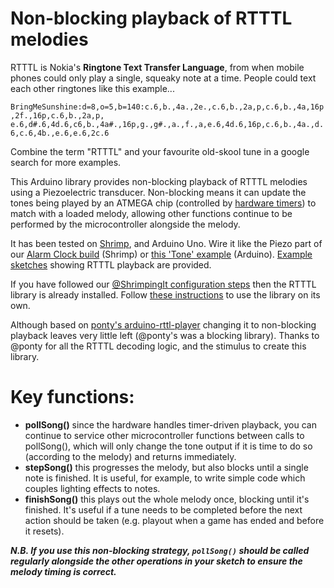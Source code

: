 # Non-blocking playback of RTTTL melodies

RTTTL is Nokia's **Ringtone Text Transfer Language**, from when mobile phones could only play a single, squeaky note at a time. People could text each other ringtones like this example...

```BringMeSunshine:d=8,o=5,b=140:c.6,b.,4a.,2e.,c.6,b.,2a,p,c.6,b.,4a,16p,2f.,16p,c.6,b.,2a,p, e.6,d#.6,4d.6,c6,b.,4a#.,16p,g.,g#.,a.,f.,a,e.6,4d.6,16p,c.6,b.,4a.,d.6,c.6,4b.,e.6,e.6,2c.6```

Combine the term "RTTTL" and your favourite old-skool tune in a google search for more examples.

This Arduino library provides non-blocking playback of RTTTL melodies using a Piezoelectric transducer. Non-blocking means it can update the tones being played by an ATMEGA chip (controlled by [hardware timers](https://learn.adafruit.com/multi-tasking-the-arduino-part-2/timers)) to match with a loaded melody, allowing other functions continue to be performed by the microcontroller alongside the melody.

It has been tested on [Shrimp](http://start.shrimping.it/project/shrimp/), and Arduino Uno. Wire it like the Piezo part of our [Alarm Clock build](http://start.shrimping.it/project/alarmclock/build.html#step12) (Shrimp) or [this 'Tone' example](https://www.arduino.cc/en/Tutorial/ToneMelody) (Arduino). [Example sketches](https://github.com/cefn/non-blocking-rtttl-arduino/tree/master/rtttl/examples) showing RTTTL playback are provided. 

If you have followed our [@ShrimpingIt configuration steps](http://start.shrimping.it/project/shrimp/program.html) then the RTTTL library is already installed. Follow [these instructions](https://www.arduino.cc/en/Guide/Libraries) to use the library on its own. 

Although based on [ponty's arduino-rttl-player](https://github.com/ponty/arduino-rtttl-player) changing it to non-blocking playback leaves very little left (@ponty's was a blocking library). Thanks to @ponty for all the RTTTL decoding logic, and the stimulus to create this library.

# Key functions:

* **pollSong()** since the hardware handles timer-driven playback, you can continue to service other microcontroller functions between calls to pollSong(), which will only change the tone output if it is time to do so (according to the melody) and returns immediately.
* **stepSong()** this progresses the melody, but also blocks until a single note is finished. It is useful, for example, to write simple code which couples lighting effects to notes.
* **finishSong()** this plays out the whole melody once, blocking until it's finished. It's useful if a tune needs to be completed before the next action should be taken (e.g. playout when a game has ended and before it resets).

***N.B. If you use this non-blocking strategy, ```pollSong()``` should be called regularly alongside the other operations in your sketch to ensure the melody timing is correct.***
